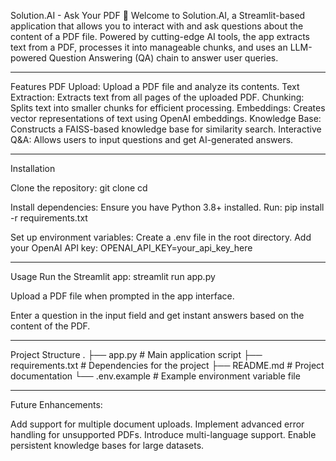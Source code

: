 Solution.AI - Ask Your PDF 💬
Welcome to Solution.AI, a Streamlit-based application that allows you to interact with and ask questions about the content of a PDF file. Powered by cutting-edge AI tools, the app extracts text from a PDF, processes it into manageable chunks, and uses an LLM-powered Question Answering (QA) chain to answer user queries.
_____________________________________________________________________________________________________

Features
PDF Upload: Upload a PDF file and analyze its contents.
Text Extraction: Extracts text from all pages of the uploaded PDF.
Chunking: Splits text into smaller chunks for efficient processing.
Embeddings: Creates vector representations of text using OpenAI embeddings.
Knowledge Base: Constructs a FAISS-based knowledge base for similarity search.
Interactive Q&A: Allows users to input questions and get AI-generated answers.
_____________________________________________________________________________________________________


Installation

Clone the repository:
	git clone <repository-url>
	cd <repository-name>

Install dependencies: 
Ensure you have Python 3.8+ installed. Run:
	pip install -r requirements.txt

Set up environment variables:
Create a .env file in the root directory.
Add your OpenAI API key:
	OPENAI_API_KEY=your_api_key_here
_____________________________________________________________________________________________________

Usage
Run the Streamlit app:
	streamlit run app.py

Upload a PDF file when prompted in the app interface.

Enter a question in the input field and get instant answers based on the content of the PDF.
_____________________________________________________________________________________________________

Project Structure
.
├── app.py                # Main application script
├── requirements.txt      # Dependencies for the project
├── README.md             # Project documentation
└── .env.example          # Example environment variable file
_____________________________________________________________________________________________________

Future Enhancements:

Add support for multiple document uploads.
Implement advanced error handling for unsupported PDFs.
Introduce multi-language support.
Enable persistent knowledge bases for large datasets.
